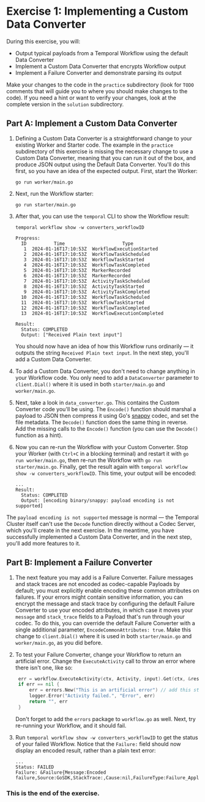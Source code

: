 # Exercise 1: Implementing a Custom Data Converter

During this exercise, you will: 

* Output typical payloads from a Temporal Workflow using the default Data Converter
* Implement a Custom Data Converter that encrypts Workflow output
* Implement a Failure Converter and demonstrate parsing its output

Make your changes to the code in the `practice` subdirectory (look for 
`TODO` comments that will guide you to where you should make changes to 
the code). If you need a hint or want to verify your changes, look at 
the complete version in the `solution` subdirectory.


## Part A: Implement a Custom Data Converter

1. Defining a Custom Data Converter is a straightforward change to your existing
   Worker and Starter code. The example in the `practice` subdirectory of this
   exercise is missing the necessary change to use a Custom Data Converter,
   meaning that you can run it out of the box, and produce JSON output using the
   Default Data Converter. You'll do this first, so you have an idea of the
   expected output. First, start the Worker:

   ```shell
   go run worker/main.go
   ```

2. Next, run the Workflow starter:

   ```shell
   go run starter/main.go
   ```

3. After that, you can use the `temporal` CLI to show the Workflow result:

   ```shell
   temporal workflow show -w converters_workflowID
   ```

   ```
   Progress:
     ID          Time                     Type
      1  2024-01-16T17:10:53Z  WorkflowExecutionStarted
      2  2024-01-16T17:10:53Z  WorkflowTaskScheduled
      3  2024-01-16T17:10:53Z  WorkflowTaskStarted
      4  2024-01-16T17:10:53Z  WorkflowTaskCompleted
      5  2024-01-16T17:10:53Z  MarkerRecorded
      6  2024-01-16T17:10:53Z  MarkerRecorded
      7  2024-01-16T17:10:53Z  ActivityTaskScheduled
      8  2024-01-16T17:10:53Z  ActivityTaskStarted
      9  2024-01-16T17:10:53Z  ActivityTaskCompleted
     10  2024-01-16T17:10:53Z  WorkflowTaskScheduled
     11  2024-01-16T17:10:53Z  WorkflowTaskStarted
     12  2024-01-16T17:10:53Z  WorkflowTaskCompleted
     13  2024-01-16T17:10:53Z  WorkflowExecutionCompleted

   Result:
     Status: COMPLETED
     Output: ["Received Plain text input"]
   ```

   You should now have an idea of how this Workflow runs ordinarily — it outputs
   the string `Received Plain text input`. In the next step, you'll add a Custom
   Data Converter.
4. To add a Custom Data Converter, you don't need to change anything in your
   Workflow code. You only need to add a `DataConverter` parameter to
   `client.Dial()` where it is used in both `starter/main.go` and
   `worker/main.go`.
5. Next, take a look in `data_converter.go`. This contains the Custom Converter
   code you'll be using. The `Encode()` function should marshal a payload to
   JSON then compress it using Go's [snappy](https://github.com/google/snappy)
   codec, and set the file metadata. The `Decode()` function does the same thing
   in reverse. Add the missing calls to the `Encode()` function (you can use the
   `Decode()` function as a hint).
6. Now you can re-run the Workflow with your Custom Converter. Stop your Worker
   (with `Ctrl+C` in a blocking terminal) and restart it with `go run
   worker/main.go`, then re-run the Workflow with `go run starter/main.go`.
   Finally, get the result again with `temporal workflow show -w
   converters_workflowID`. This time, your output will be encoded:

   ```
   ...
   Result:
     Status: COMPLETED
     Output: [encoding binary/snappy: payload encoding is not supported]
   ```

  The `payload encoding is not supported` message is normal — the Temporal
  Cluster itself can't use the `Decode` function directly without a Codec
  Server, which you'll create in the next exercise. In the meantime, you have
  successfully implemented a Custom Data Converter, and in the next step, you'll
  add more features to it. 


## Part B: Implement a Failure Converter

1. The next feature you may add is a Failure Converter. Failure messages and
   stack traces are not encoded as codec-capable Payloads by default; you must
   explicitly enable encoding these common attributes on failures. If your
   errors might contain sensitive information, you can encrypt the message and
   stack trace by configuring the default Failure Converter to use your encoded
   attributes, in which case it moves your `message` and `stack_trace` fields to a
   Payload that's run through your codec. To do this, you can override the
   default Failure Converter with a single additional parameter,
   `EncodeCommonAttributes: true`. Make this change to `client.Dial()` where it
   is used in both `starter/main.go` and `worker/main.go`, as you did before.
2. To test your Failure Converter, change your Workflow to return an artificial
   error. Change the `ExecuteActivity` call to throw an error where there isn't
   one, like so:

   ```go
	err = workflow.ExecuteActivity(ctx, Activity, input).Get(ctx, &result)
	if err == nil {
		err = errors.New("This is an artificial error") // add this statement
		logger.Error("Activity failed.", "Error", err)
		return "", err
	}
   ```

   Don't forget to add the `errors` package to `workflow.go` as well. Next, try
   re-running your Workflow, and it should fail.
3. Run `temporal workflow show -w converters_workflowID` to get the status of your
   failed Workflow. Notice that the `Failure:` field should now display an encoded
   result, rather than a plain text error:

   ```
   ...
   Status: FAILED
   Failure: &Failure{Message:Encoded failure,Source:GoSDK,StackTrace:,Cause:nil,FailureType:Failure_ApplicationFailureInfo,}
   ```


### This is the end of the exercise.

